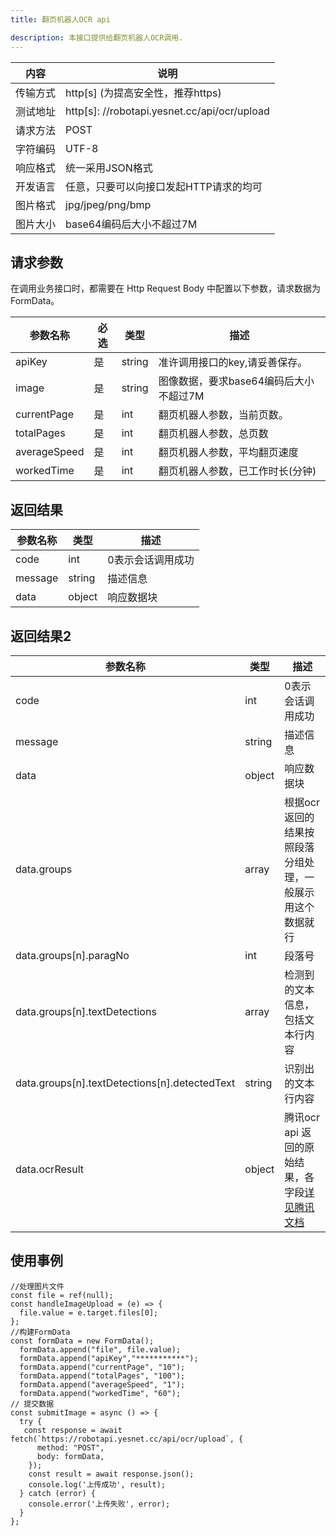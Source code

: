 ```yaml
---
title: 翻页机器人OCR api

description: 本接口提供给翻页机器人OCR调用.
---
```


|内容 |说明 |
| ----------- | ----------- |
|传输方式 |	http[s] (为提高安全性，推荐https) |
|测试地址 |	http[s]: //robotapi.yesnet.cc/api/ocr/upload |
|请求方法 |	POST 
|字符编码 |	UTF-8 |
| 响应格式 |	统一采用JSON格式 |
|开发语言 |	任意，只要可以向接口发起HTTP请求的均可 |
|图片格式 |	jpg/jpeg/png/bmp |
|图片大小 |	base64编码后大小不超过7M |


## 请求参数

在调用业务接口时，都需要在 Http Request Body 中配置以下参数，请求数据为FormData。


| 参数名称 | 必选 | 类型 | 描述 |
| ----------- | ----------- |----------- | ----------- |
| apiKey | 是 | string | 准许调用接口的key,请妥善保存。 |
| image | 是 | string | 图像数据，要求base64编码后大小不超过7M  |
| currentPage | 是 | int | 翻页机器人参数，当前页数。 |
| totalPages | 是 | int | 翻页机器人参数，总页数 |
| averageSpeed | 是 | int | 翻页机器人参数，平均翻页速度 |
| workedTime | 是 | int | 翻页机器人参数，已工作时长(分钟) |

## 返回结果

| 参数名称 |  类型 | 描述 |
| ----------- | ----------- |----------- | 
| code |  int | 0表示会话调用成功 |
| message |  string | 描述信息 |
| data |  object | 响应数据块 |

## 返回结果2

| 参数名称 |  类型 | 描述 |
| ----------- | ----------- |----------- | 
| code |  int | 0表示会话调用成功 |
| message |  string | 描述信息 |
| data |  object | 响应数据块 |
| data.groups |  array | 根据ocr返回的结果按照段落分组处理，一般展示用这个数据就行 |
| data.groups\[n].paragNo |  int | 段落号 |
| data.groups\[n].textDetections |  array | 检测到的文本信息，包括文本行内容 |
| data.groups\[n].textDetections\[n].detectedText |  string | 识别出的文本行内容 |
| data.ocrResult |  object | 腾讯ocr api 返回的原始结果，各字段[详见腾讯文档](https://cloud.tencent.com/document/product/866/34937#3.-.E8.BE.93.E5.87.BA.E5.8F.82.E6.95.B0) |




## 使用事例

```js{4}
//处理图片文件
const file = ref(null);
const handleImageUpload = (e) => {
  file.value = e.target.files[0];
};
//构建FormData
const formData = new FormData();
  formData.append("file", file.value);
  formData.append("apiKey","***********");
  formData.append("currentPage", "10");
  formData.append("totalPages", "100");
  formData.append("averageSpeed", "1");
  formData.append("workedTime", "60");
// 提交数据
const submitImage = async () => {
  try {
   const response = await fetch(`https://robotapi.yesnet.cc/api/ocr/upload`, {
      method: "POST",
      body: formData,
    });
    const result = await response.json();
    console.log('上传成功', result);
  } catch (error) {
    console.error('上传失败', error);
  }
};
```